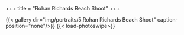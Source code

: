 +++
title = "Rohan Richards Beach Shoot"
+++

{{< gallery dir="img/portraits/5.Rohan Richards Beach Shoot" caption-position="none"/>}} {{< load-photoswipe>}}